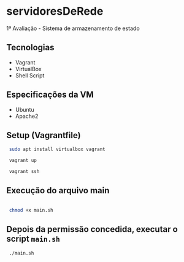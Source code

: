 # servidoresDeRede
1ª Avaliação - Sistema de armazenamento de estado

## Tecnologias
- Vagrant
- VirtualBox
- Shell Script

## Especificações da VM
- Ubuntu
- Apache2

## Setup (Vagrantfile)

```sh
 sudo apt install virtualbox vagrant
```

```sh
 vagrant up
```

```sh
 vagrant ssh
```

## Execução do arquivo main

```sh

 chmod +x main.sh
```
## Depois da permissão concedida, executar o script `main.sh`
```sh
 ./main.sh
```
